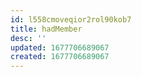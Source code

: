 ```yaml
---
id: l558cmoveqior2rol90kob7
title: hadMember
desc: ''
updated: 1677706689067
created: 1677706689067
---
```


